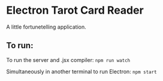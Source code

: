 # Electron Tarot Card Reader
A little fortunetelling application.

## To run:
To run the server and .jsx compiler:
`npm run watch`

Simultaneously in another terminal to run Electron:
`npm start`
